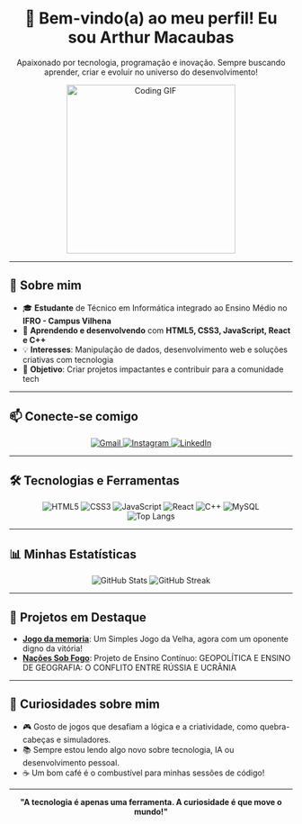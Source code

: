 <div align="center">
  <h1>👋 Bem-vindo(a) ao meu perfil! Eu sou Arthur Macaubas</h1>
  <p>Apaixonado por tecnologia, programação e inovação. Sempre buscando aprender, criar e evoluir no universo do desenvolvimento!</p>
  <img src="https://media.giphy.com/media/L1R1tvI9svkIWwpVYr/giphy.gif" alt="Coding GIF" width="300"/>
</div>

---

## 🚀 Sobre mim

- 🎓 **Estudante** de Técnico em Informática integrado ao Ensino Médio no **IFRO - Campus Vilhena**  
- 🌱 **Aprendendo e desenvolvendo** com **HTML5, CSS3, JavaScript, React e C++**  
- 💡 **Interesses**: Manipulação de dados, desenvolvimento web e soluções criativas com tecnologia  
- 🎯 **Objetivo**: Criar projetos impactantes e contribuir para a comunidade tech

---

## 📫 Conecte-se comigo

<div align="center">
  <a href="mailto:arthurpietro847@gmail.com@gmail.com">
    <img src="https://img.shields.io/badge/Gmail-D14836?style=for-the-badge&logo=gmail&logoColor=white" alt="Gmail"/>
  </a>
  <a href="https://www.instagram.com/arthur.macaubas/">
    <img src="https://img.shields.io/badge/Instagram-E4405F?style=for-the-badge&logo=instagram&logoColor=white" alt="Instagram"/>
  </a>
  <a href="https://www.linkedin.com/in/seu-linkedin-aqui">
    <img src="https://img.shields.io/badge/LinkedIn-0077B5?style=for-the-badge&logo=linkedin&logoColor=white" alt="LinkedIn"/>
  </a>
</div>

---

## 🛠️ Tecnologias e Ferramentas

<div align="center">
  <img src="https://img.shields.io/badge/HTML5-E34F26?style=flat-square&logo=html5&logoColor=white" alt="HTML5"/>
  <img src="https://img.shields.io/badge/CSS3-1572B6?style=flat-square&logo=css3&logoColor=white" alt="CSS3"/>
  <img src="https://img.shields.io/badge/JavaScript-F7DF1E?style=flat-square&logo=javascript&logoColor=black" alt="JavaScript"/>
  <img src="https://img.shields.io/badge/React-61DAFB?style=flat-square&logo=react&logoColor=black" alt="React"/>
  <img src="https://img.shields.io/badge/C++-00599C?style=flat-square&logo=c%2B%2B&logoColor=white" alt="C++"/>
  <img src="https://img.shields.io/badge/MySQL-00758F?style=flat-square&logo=mysql&logoColor=white" alt="MySQL"/>
</div>

<div align="center">
  <img src="https://github-readme-stats.vercel.app/api/top-langs/?username=ArthurMacaubas&layout=compact&theme=dracula&locale=pt-br" alt="Top Langs"/>
</div>

---

## 📊 Minhas Estatísticas

<div align="center">
  <img src="https://github-readme-stats.vercel.app/api?username=ArthurMacaubas&show_icons=true&theme=dracula&locale=pt-br" alt="GitHub Stats"/>
  <img src="https://github-readme-streak-stats.herokuapp.com/?user=ArthurMacaubas&theme=dracula&locale=pt-br" alt="GitHub Streak"/>
</div>

---

## 🌟 Projetos em Destaque

- **[Jogo da memoria](https://arthurmacaubas.github.io/Jogo-da-Velha/)**: Um Simples Jogo da Velha, agora com um oponente digno da vitória!  
- **[Nações Sob Fogo](https://arthurmacaubas.github.io/Nacoes-Sob-Fogo/)**: Projeto de Ensino Contínuo: GEOPOLÍTICA E ENSINO DE GEOGRAFIA: O CONFLITO ENTRE RÚSSIA E UCRÂNIA

---

## 💬 Curiosidades sobre mim

- 🎮 Gosto de jogos que desafiam a lógica e a criatividade, como quebra-cabeças e simuladores.  
- 📚 Sempre estou lendo algo novo sobre tecnologia, IA ou desenvolvimento pessoal.  
- ☕ Um bom café é o combustível para minhas sessões de código!  

---

<div align="center">
  <p><strong>"A tecnologia é apenas uma ferramenta. A curiosidade é que move o mundo!"</strong></p>
</div>

